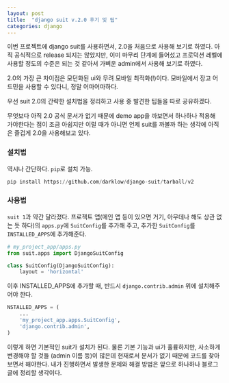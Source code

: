 ```yaml
---
layout: post
title:  "django suit v.2.0 후기 및 팁"
categories: django
---
```


이번 프로젝트에 django suit를 사용하면서, 2.0을 처음으로 사용해 보기로 하였다. 아직 공식적으로 release 되지는 않았지만, 이미 마무리 단계에 들어섰고 프로덕션 레벨에 사용할 정도의 수준은 되는 것 같아서 가벼운 admin에서 사용해 보기로 하였다.

2.0의 가장 큰 차이점은 모던화된 ui와 무려 모바일 최적화(!)이다. 모바일에서 장고 어드민을 사용할 수 있다니, 정말 어마어마하다.


우선 suit 2.0의 간략한 설치법을 정리하고 사용 중 발견한 팁들을 따로 공유하겠다. 

무엇보다 아직 2.0 공식 문서가 없기 때문에 demo app을 까보면서 하나하나 적용해 가야한다는 점이 조금 아쉽지만 이럴 때가 아니면 언제 suit를 까볼까 하는 생각에 아직은 즐겁게 2.0을 사용해보고 있다.


### 설치법
역시나 간단하다. `pip`로 설치 가능.

```python
pip install https://github.com/darklow/django-suit/tarball/v2
```

### 사용법
`suit 1`과 약간 달라졌다. 프로젝트 앱(메인 앱 등이 있으면 거기, 아무데나 해도 상관 없는 듯 하다)의 `apps.py`에 `SuitConfig`를 추가해 주고, 추가한 `SuitConfig`를 `INSTALLED_APPS`에 추가해준다.

```python
# my_project_app/apps.py
from suit.apps import DjangoSuitConfig

class SuitConfig(DjangoSuitConfig):
    layout = 'horizontal'
```

이후 INSTALLED_APPS에 추가할 때, 반드시 `django.contrib.admin` 위에 설치해주어야 한다.
```python
NSTALLED_APPS = (
    ...
    'my_project_app.apps.SuitConfig',
    'django.contrib.admin',
)
```

이렇게 하면 기본적인 suit가 설치가 된다. 물론 기본 기능과 ui가 훌륭하지만, 사소하게 변경해야 할 것들 (admin 이름 등)이 많은데 현재로서 문서가 없기 때문에 코드를 찾아보면서 해야한다. 내가 진행하면서 발생한 문제와 해결 방법은 앞으로 하나하나 블로그 글에 정리할 생각이다.
